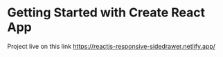 # Getting Started with Create React App

Project live on this link https://reactjs-responsive-sidedrawer.netlify.app/
